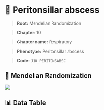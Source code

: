 # 🧪 Peritonsillar abscess

> **Root:** Mendelian Randomization

> **Chapter:** 10  

> **Chapter name:** Respiratory

> **Phenotype:** Peritonsillar abscess  

> **Code:** `J10_PERITONSABSC`

## 🧬 Mendelian Randomization  

<img src="/MR/Figures/Forward/J10_PERITONSABSC.png"/>

## 📊 Data Table

<CsvTableMRF src="/MR_Data/Forward/J10_PERITONSABSC.csv"/>
